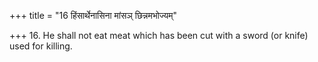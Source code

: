 +++
title = "16 हिंसार्थेनासिना मांसञ् छिन्नमभोज्यम्"

+++
16. He shall not eat meat which has been cut with a sword (or knife) used for killing.
